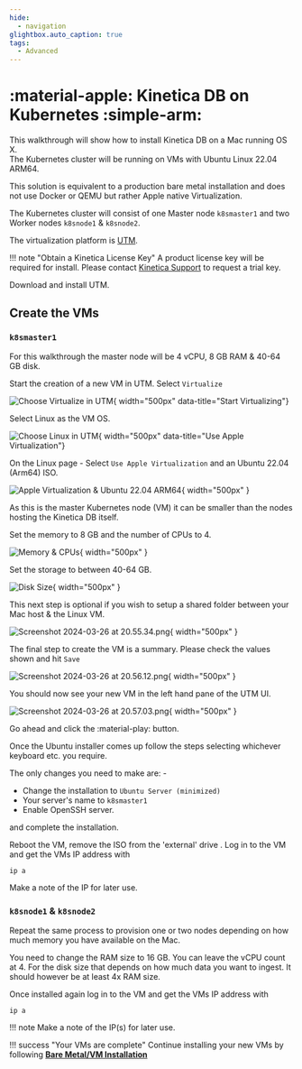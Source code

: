 ```yaml
---
hide:
  - navigation
glightbox.auto_caption: true
tags:
  - Advanced
---
```

# :material-apple: Kinetica DB on Kubernetes :simple-arm:

This walkthrough will show how to install Kinetica DB on a Mac running OS X.  
The Kubernetes cluster will be running on VMs with Ubuntu Linux 22.04 ARM64. 

This solution is equivalent to a production bare metal installation and does 
not use Docker or QEMU but rather Apple native Virtualization.

The Kubernetes cluster will consist of one Master node `k8smaster1`
and two Worker nodes `k8snode1` & `k8snode2`.

The virtualization platform is [UTM](https://mac.getutm.app/). 

!!! note "Obtain a Kinetica License Key"
    A product license key will be required for install.
    Please contact [Kinetica Support](mailto:support@kinetica.com "Kinetica Support Email") to request a trial key.


Download and install UTM.

## Create the VMs

### `k8smaster1`

For this walkthrough the master node will be 4 vCPU, 8 GB RAM & 40-64 GB disk.

Start the creation of a new VM in UTM. Select `Virtualize`

![Choose Virtualize in UTM](..%2Fimages%2Fkinetica_mac_arm_k8s%2FScreenshot%202024-03-26%20at%2020.52.38.png){ width="500px" data-title="Start Virtualizing"}

Select Linux as the VM OS.

![Choose Linux in UTM](..%2Fimages%2Fkinetica_mac_arm_k8s%2FScreenshot%202024-03-26%20at%2020.53.03.png){ width="500px" data-title="Use Apple Virtualization"}

On the Linux page - Select `Use Apple Virtualization`
and an Ubuntu 22.04 (Arm64) ISO.

![Apple Virtualization & Ubuntu 22.04 ARM64](..%2Fimages%2Fkinetica_mac_arm_k8s%2FScreenshot%202024-03-26%20at%2020.54.33.png){ width="500px" }

As this is the master Kubernetes node (VM) it can be smaller than the nodes hosting the
Kinetica DB itself.

Set the memory to 8 GB and the number of CPUs to 4.

![Memory & CPUs](..%2Fimages%2Fkinetica_mac_arm_k8s%2FScreenshot%202024-03-26%20at%2020.54.56.png){ width="500px" }

Set the storage to between 40-64 GB.

![Disk Size](..%2Fimages%2Fkinetica_mac_arm_k8s%2FScreenshot%202024-03-26%20at%2020.55.11.png){ width="500px" }

This next step is optional if you wish to setup a shared folder between your Mac host &
the Linux VM.

![Screenshot 2024-03-26 at 20.55.34.png](..%2Fimages%2Fkinetica_mac_arm_k8s%2FScreenshot%202024-03-26%20at%2020.55.34.png){ width="500px" }

The final step to create the VM is a summary. Please check the values shown and hit `Save`

![Screenshot 2024-03-26 at 20.56.12.png](..%2Fimages%2Fkinetica_mac_arm_k8s%2FScreenshot%202024-03-26%20at%2020.56.12.png){ width="500px" }

You should now see your new VM in the left hand pane of the UTM UI.

![Screenshot 2024-03-26 at 20.57.03.png](..%2Fimages%2Fkinetica_mac_arm_k8s%2FScreenshot%202024-03-26%20at%2020.57.03.png){ width="500px" }

Go ahead and click the :material-play: button.

Once the Ubuntu installer comes up follow the steps selecting whichever keyboard etc. you require.

The only changes you need to make are: -

* Change the installation to `Ubuntu Server (minimized)`
* Your server's name to `k8smaster1`
* Enable OpenSSH server.

and complete the installation.

Reboot the VM, remove the ISO from the 'external' drive
. 
Log in to the VM and get the VMs IP address with

``` shell
ip a
```

Make a note of the IP for later use.

### `k8snode1` & `k8snode2`

Repeat the same process to provision one or two nodes depending on how much memory you
have available on the Mac.

You need to change the RAM size to 16 GB. You can leave the vCPU count at 4. 
For the disk size that depends on how much data you want to ingest. 
It should however be at least 4x RAM size.

Once installed again log in to the VM and get the VMs IP address with

``` shell
ip a
```

!!! note
    Make a note of the IP(s) for later use.

!!! success "Your VMs are complete"
    Continue installing your new VMs by following 
    [**Bare Metal/VM Installation**](kubernetes_bare_metal_vm_install.md "Install Kubernetes and Kinetica")








